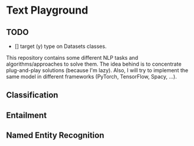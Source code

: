 # Text Playground

## TODO

- [] target (y) type on Datasets classes.

This repository contains some different NLP tasks and algorithms/approaches to solve them. The idea behind is to concentrate plug-and-play solutions (because I'm lazy). Also, I will try to implement the same model in different frameworks (PyTorch, TensorFlow, Spacy, ...).

## Classification

## Entailment

## Named Entity Recognition
